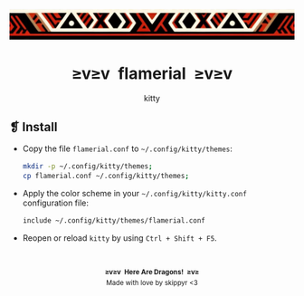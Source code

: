 <p align="center">
  <img alt="" src="../../imgs/ornament.webp" />
</p>
<h1 align="center">≥v≥v&ensp;flamerial&ensp;≥v≥v</h1>
<p align="center">kitty</p>
<h2>❡ Install</h2>
<ul>
<li>Copy the file <code>flamerial.conf</code> to <code>~/.config/kitty/themes</code>:</li>

```sh
mkdir -p ~/.config/kitty/themes;
cp flamerial.conf ~/.config/kitty/themes;
```

<li>Apply the color scheme in your <code>~/.config/kitty/kitty.conf</code> configuration file:</li>

```sh
include ~/.config/kitty/themes/flamerial.conf
```

<li>Reopen or reload <code>kitty</code> by using <code>Ctrl + Shift + F5</code>.</li>
</ul>
&ensp;
<p align="center"><sup><strong>≥v≥v&ensp;Here Are Dragons!&ensp;≥v≥</strong><br />Made with love by skippyr <3</sup></p>